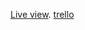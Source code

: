 [Live view](https://33372.hosts1.ma-cloud.nl/ma/GemeenteAmsterdam/index.html).
[trello](https://trello.com/b/D0u5dwtw/front-end)